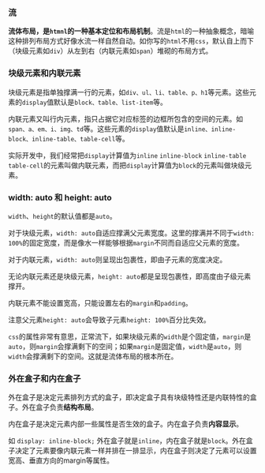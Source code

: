  

### 流

**流体布局，是`htmnl`的一种基本定位和布局机制**。流是`html`的一种抽象概念，暗喻这种排列布局方式好像水流一样自然自动。如你写的`html`不用`css`，默认自上而下（块级元素如`div`）从左到右（内联元素如`span`）堆砌的布局方式。

### 块级元素和内联元素

块级元素是指单独撑满一行的元素，如`div、ul、li、table、p、h1`等元素。这些元素的`display`值默认是`block、table、list-item`等。

内联元素又叫行内元素，指只占据它对应标签的边框所包含的空间的元素。如`span、a、em、i、img、td`等。这些元素的`display`值默认是`inline、inline-block、inline-table、table-cell`等。

实际开发中，我们经常把`display`计算值为`inline` `inline-block` `inline-table` `table-cell`的元素叫做内联元素，而把`display`计算值为`block`的元素叫做块级元素。

### width: auto 和 height: auto

`width`、`height`的默认值都是`auto`。

对于块级元素，`width: auto`自适应撑满父元素宽度。这里的撑满并不同于`width: 100%`的固定宽度，而是像水一样能够根据`margin`不同而自适应父元素的宽度。

对于内联元素，`width: auto`则呈现出包裹性，即由子元素的宽度决定。

无论内联元素还是块级元素，`height: auto`都是呈现包裹性，即高度由子级元素撑开。

内联元素不能设置宽高，只能设置左右的`margin`和`padding`。

注意父元素`height: auto`会导致子元素`height: 100%`百分比失效。

`css`的属性非常有意思，正常流下，如果块级元素的`width`是个固定值，`margin`是`auto`，则`margin`会撑满剩下的空间；如果`margin`是固定值，`width`是`auto`，则`width`会撑满剩下的空间。这就是流体布局的根本所在。

### 外在盒子和内在盒子

外在盒子是决定元素排列方式的盒子，即决定盒子具有块级特性还是内联特性的盒子。外在盒子负责**结构布局**。

内在盒子是决定元素内部一些属性是否生效的盒子。内在盒子负责**内容显示**。

如 `display: inline-block;` 外在盒子就是`inline`，内在盒子就是`block`。外在盒子决定了元素要像内联元素一样并排在一排显示，内在盒子则决定了元素可以设置宽高、垂直方向的margin等属性。